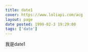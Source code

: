 ```yaml
---
title: date1
cover: https://www.loliapi.com/acg
layout: page
date posted: 1999-02-3 19:29:00
tags: ['date']
---
```


我是date1